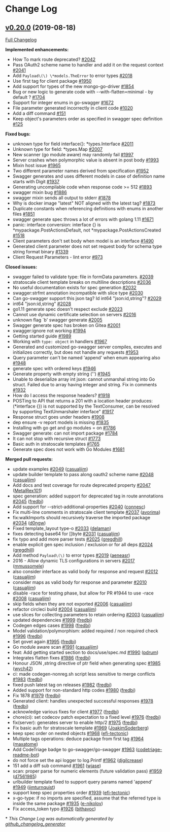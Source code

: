 # Change Log

## [v0.20.0](https://github.com/go-swagger/go-swagger/tree/v0.20.0) (2019-08-18)
[Full Changelog](https://github.com/go-swagger/go-swagger/compare/v0.19.0...v0.20.0)

**Implemented enhancements:**

- How To mark route deprecated? [\#2042](https://github.com/go-swagger/go-swagger/issues/2042)
- Pass OAuth2 scheme name to handler and add it on the request context [\#2041](https://github.com/go-swagger/go-swagger/issues/2041)
- Add `Payload\(\) \*models.TheError` to error types [\#2018](https://github.com/go-swagger/go-swagger/issues/2018)
- Use first tag for client package [\#1950](https://github.com/go-swagger/go-swagger/issues/1950)
- Add support for types of the new mongo-go-driver [\#1854](https://github.com/go-swagger/go-swagger/issues/1854)
- Bug or new logic to generate code with --with-flatten=minimal - by default ? [\#1704](https://github.com/go-swagger/go-swagger/issues/1704)
- Support for integer enums in go-swagger [\#1672](https://github.com/go-swagger/go-swagger/issues/1672)
- File parameter generated incorrectly in client code [\#1020](https://github.com/go-swagger/go-swagger/issues/1020)
- Add a diff command [\#151](https://github.com/go-swagger/go-swagger/issues/151)
- Keep object's parameters order as specified in swagger spec definition [\#125](https://github.com/go-swagger/go-swagger/issues/125)

**Fixed bugs:**

- unknown type for field interface{}: \*types.Interface [\#2011](https://github.com/go-swagger/go-swagger/issues/2011)
- Unknown type for field: \*types.Map [\#2007](https://github.com/go-swagger/go-swagger/issues/2007)
- New scanner \(go module aware\) may randomly fail [\#1997](https://github.com/go-swagger/go-swagger/issues/1997)
- Server crashes when polymorphic value is absent in post body [\#1993](https://github.com/go-swagger/go-swagger/issues/1993)
- Mixin host issue [\#1965](https://github.com/go-swagger/go-swagger/issues/1965)
- Two different parameter names derived from specification [\#1952](https://github.com/go-swagger/go-swagger/issues/1952)
- Swagger generates and uses different models in case of definition name starts with Digit [\#1937](https://github.com/go-swagger/go-swagger/issues/1937)
- Generating uncompilable code when response code \>= 512 [\#1893](https://github.com/go-swagger/go-swagger/issues/1893)
- swagger mixin bug [\#1886](https://github.com/go-swagger/go-swagger/issues/1886)
- swagger mixin sends all output to stderr [\#1878](https://github.com/go-swagger/go-swagger/issues/1878)
- Why is docker image "latest" NOT aligned with the latest tag? [\#1873](https://github.com/go-swagger/go-swagger/issues/1873)
- Duplicate constants when referencing definitions with enums in another files [\#1851](https://github.com/go-swagger/go-swagger/issues/1851)
- swagger generate spec throws a lot of errors with golang 1.11 [\#1671](https://github.com/go-swagger/go-swagger/issues/1671)
- panic: interface conversion: interface {} is \*mypackage.PostActionsDefault, not \*mypackage.PostActionsCreated [\#1518](https://github.com/go-swagger/go-swagger/issues/1518)
- Client parameters don't set body when model is an interface [\#1490](https://github.com/go-swagger/go-swagger/issues/1490)
- Generated client parameter does not set request body for schema type string format binary [\#1339](https://github.com/go-swagger/go-swagger/issues/1339)
- Client Request Parameters - lint error [\#973](https://github.com/go-swagger/go-swagger/issues/973)

**Closed issues:**

- swagger failed to validate type: file in formData parameters. [\#2039](https://github.com/go-swagger/go-swagger/issues/2039)
- stratoscale client template breaks on multiline descriptions [\#2036](https://github.com/go-swagger/go-swagger/issues/2036)
- No useful documentation exists for spec generation [\#2032](https://github.com/go-swagger/go-swagger/issues/2032)
- swagger:strfmt annotation incompatible with slice type [\#2030](https://github.com/go-swagger/go-swagger/issues/2030)
- Can go-swagger support this json tag? Id int64 "json:id,string"? [\#2029](https://github.com/go-swagger/go-swagger/issues/2029)
- int64  "json:id,string" [\#2028](https://github.com/go-swagger/go-swagger/issues/2028)
- go1.11 generate spec doesn't respect exclude [\#2023](https://github.com/go-swagger/go-swagger/issues/2023)
- Cannot use dynamic certificate selection on servers [\#2016](https://github.com/go-swagger/go-swagger/issues/2016)
- unknown flag `b' swagger generate [\#2005](https://github.com/go-swagger/go-swagger/issues/2005)
- Swagger generate spec has broken on Gitea [\#2001](https://github.com/go-swagger/go-swagger/issues/2001)
- swagger:ignore not working [\#1994](https://github.com/go-swagger/go-swagger/issues/1994)
- Getting started guide [\#1989](https://github.com/go-swagger/go-swagger/issues/1989)
- Working with `type: object` in handlers [\#1967](https://github.com/go-swagger/go-swagger/issues/1967)
- Generated and customized go-swagger server compiles, executes and initializes correctly, but does not handle any requests [\#1953](https://github.com/go-swagger/go-swagger/issues/1953)
- Query parameter can't be named 'append' when enum appearing also [\#1948](https://github.com/go-swagger/go-swagger/issues/1948)
- generate spec  with ordered keys [\#1946](https://github.com/go-swagger/go-swagger/issues/1946)
- Generate property with empty string \(''\) [\#1945](https://github.com/go-swagger/go-swagger/issues/1945)
- Unable to deserialize array int  json: cannot unmarshal string into Go struct. Failed due to array having integer and string. Fix in comments [\#1932](https://github.com/go-swagger/go-swagger/issues/1932)
- How do I access the response headers? [\#1918](https://github.com/go-swagger/go-swagger/issues/1918)
- POSTing to API that returns a 201 with a location header produces: \(\*interface {}\) is not supported by the TextConsumer, can be resolved by supporting TextUnmarshaler interface" [\#1917](https://github.com/go-swagger/go-swagger/issues/1917)
- Response struct goes under headers [\#1908](https://github.com/go-swagger/go-swagger/issues/1908)
- dep ensure -v report models is missing [\#1835](https://github.com/go-swagger/go-swagger/issues/1835)
- Installing with go get and go modules = on [\#1786](https://github.com/go-swagger/go-swagger/issues/1786)
- Swagger generate: can not import package [\#1784](https://github.com/go-swagger/go-swagger/issues/1784)
- It can not stop with recursive struct [\#1773](https://github.com/go-swagger/go-swagger/issues/1773)
- Basic auth in stratoscale templates  [\#1765](https://github.com/go-swagger/go-swagger/issues/1765)
- Generate spec does not work with Go Modules [\#1681](https://github.com/go-swagger/go-swagger/issues/1681)

**Merged pull requests:**

- update examples [\#2049](https://github.com/go-swagger/go-swagger/pull/2049) ([casualjim](https://github.com/casualjim))
- update builder template to pass along oauth2 scheme name [\#2048](https://github.com/go-swagger/go-swagger/pull/2048) ([casualjim](https://github.com/casualjim))
- Add docs and test coverage for route deprecated property [\#2047](https://github.com/go-swagger/go-swagger/pull/2047) ([MetalRex101](https://github.com/MetalRex101))
- spec generation: added support for deprecated tag in route annotations [\#2045](https://github.com/go-swagger/go-swagger/pull/2045) ([fredbi](https://github.com/fredbi))
- Add support for --strict-additional-properties [\#2040](https://github.com/go-swagger/go-swagger/pull/2040) ([connesc](https://github.com/connesc))
- Fix multi-line comments in stratoscale client template [\#2037](https://github.com/go-swagger/go-swagger/pull/2037) ([avorima](https://github.com/avorima))
- fix:walkImports should recursively traverse the imported package [\#2034](https://github.com/go-swagger/go-swagger/pull/2034) ([d0ngw](https://github.com/d0ngw))
- Fixed template\_layout type-o [\#2033](https://github.com/go-swagger/go-swagger/pull/2033) ([delaman](https://github.com/delaman))
- fixes detecting base64 for \[\]byte [\#2031](https://github.com/go-swagger/go-swagger/pull/2031) ([casualjim](https://github.com/casualjim))
- fix typo and add more parser tests [\#2025](https://github.com/go-swagger/go-swagger/pull/2025) ([gregdhill](https://github.com/gregdhill))
- enable explicit gen spec inclusion / exclusion or for all deps [\#2024](https://github.com/go-swagger/go-swagger/pull/2024) ([gregdhill](https://github.com/gregdhill))
- Add method `Payload\(\)` to error types [\#2019](https://github.com/go-swagger/go-swagger/pull/2019) ([aeneasr](https://github.com/aeneasr))
- 2016 - Allow dynamic TLS configurations in servers [\#2017](https://github.com/go-swagger/go-swagger/pull/2017) ([mmussomele](https://github.com/mmussomele))
- also consider interface as valid body for response and request [\#2012](https://github.com/go-swagger/go-swagger/pull/2012) ([casualjim](https://github.com/casualjim))
- consider maps as valid body for response and parameter [\#2010](https://github.com/go-swagger/go-swagger/pull/2010) ([casualjim](https://github.com/casualjim))
- disable -race for testing phase, but allow for PR \#1944 to use -race [\#2008](https://github.com/go-swagger/go-swagger/pull/2008) ([casualjim](https://github.com/casualjim))
- skip fields when they are not exported [\#2006](https://github.com/go-swagger/go-swagger/pull/2006) ([casualjim](https://github.com/casualjim))
- refactor circleci build [\#2004](https://github.com/go-swagger/go-swagger/pull/2004) ([casualjim](https://github.com/casualjim))
- use slices for collecting parameters to retain ordering [\#2003](https://github.com/go-swagger/go-swagger/pull/2003) ([casualjim](https://github.com/casualjim))
- updated dependencies [\#1999](https://github.com/go-swagger/go-swagger/pull/1999) ([fredbi](https://github.com/fredbi))
- Codegen edges cases [\#1998](https://github.com/go-swagger/go-swagger/pull/1998) ([fredbi](https://github.com/fredbi))
- Model validation/polymorphism: added required / non required check [\#1996](https://github.com/go-swagger/go-swagger/pull/1996) ([fredbi](https://github.com/fredbi))
- Set govet again [\#1995](https://github.com/go-swagger/go-swagger/pull/1995) ([fredbi](https://github.com/fredbi))
- Go module aware scan [\#1991](https://github.com/go-swagger/go-swagger/pull/1991) ([casualjim](https://github.com/casualjim))
- feat: Add getting started section to docs/use/spec.md [\#1990](https://github.com/go-swagger/go-swagger/pull/1990) ([pdrum](https://github.com/pdrum))
- Integrates flatten fixes [\#1986](https://github.com/go-swagger/go-swagger/pull/1986) ([fredbi](https://github.com/fredbi))
- Honour JSON ,string directive of ptr field when generating spec [\#1985](https://github.com/go-swagger/go-swagger/pull/1985) ([wych42](https://github.com/wych42))
- ci: made codegen-nonreg.sh script less sensitive to merge conflicts [\#1983](https://github.com/go-swagger/go-swagger/pull/1983) ([fredbi](https://github.com/fredbi))
- fixed push latest tag on releases [\#1982](https://github.com/go-swagger/go-swagger/pull/1982) ([fredbi](https://github.com/fredbi))
- Added support for non-standard http codes [\#1980](https://github.com/go-swagger/go-swagger/pull/1980) ([fredbi](https://github.com/fredbi))
- Fix 1878 [\#1979](https://github.com/go-swagger/go-swagger/pull/1979) ([fredbi](https://github.com/fredbi))
- Generated client: handles unexpected successful responses [\#1978](https://github.com/go-swagger/go-swagger/pull/1978) ([fredbi](https://github.com/fredbi))
- acknowledge various fixes for client [\#1977](https://github.com/go-swagger/go-swagger/pull/1977) ([fredbi](https://github.com/fredbi))
- chore\(ci\): set codecov patch expectation to a fixed level [\#1976](https://github.com/go-swagger/go-swagger/pull/1976) ([fredbi](https://github.com/fredbi))
- fix\(server\): generates server to enable http/2 [\#1975](https://github.com/go-swagger/go-swagger/pull/1975) ([fredbi](https://github.com/fredbi))
- Fix basic auth for stratoscale template [\#1969](https://github.com/go-swagger/go-swagger/pull/1969) ([JoakimSoderberg](https://github.com/JoakimSoderberg))
- keep spec order on nested objects [\#1968](https://github.com/go-swagger/go-swagger/pull/1968) ([efi-tectonic](https://github.com/efi-tectonic))
- Multiple tags operations: deduce package from first tag [\#1964](https://github.com/go-swagger/go-swagger/pull/1964) ([maxatome](https://github.com/maxatome))
- Add CodeTriage badge to go-swagger/go-swagger [\#1963](https://github.com/go-swagger/go-swagger/pull/1963) ([codetriage-readme-bot](https://github.com/codetriage-readme-bot))
- do not force set the api logger to log.Printf [\#1962](https://github.com/go-swagger/go-swagger/pull/1962) ([djgilcrease](https://github.com/djgilcrease))
- 151 add a diff sub command [\#1961](https://github.com/go-swagger/go-swagger/pull/1961) ([wjase](https://github.com/wjase))
- scan: proper parse for numeric elements \(future validation pass\) [\#1959](https://github.com/go-swagger/go-swagger/pull/1959) ([d7561985](https://github.com/d7561985))
- urlbuilder template fixed to support query params named 'append' [\#1949](https://github.com/go-swagger/go-swagger/pull/1949) ([jimturnquist](https://github.com/jimturnquist))
- support keep spec properties order [\#1939](https://github.com/go-swagger/go-swagger/pull/1939) ([efi-tectonic](https://github.com/efi-tectonic))
- x-go-type: if no imports are specified, assume that the referred type is inside the same package [\#1935](https://github.com/go-swagger/go-swagger/pull/1935) ([e-nikolov](https://github.com/e-nikolov))
- Fix access\_token typo [\#1926](https://github.com/go-swagger/go-swagger/pull/1926) ([bithavoc](https://github.com/bithavoc))

\* *This Change Log was automatically generated by [github_changelog_generator](https://github.com/skywinder/Github-Changelog-Generator)*
